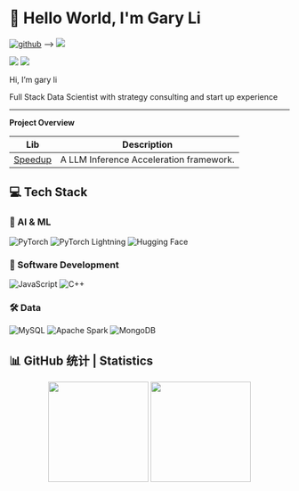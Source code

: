 # 🌟 Hello World, I'm Gary Li

[![github](https://img.shields.io/github/followers/Garyli2333?logo=github&style=plastic)](https://github.com/alanhamlett?tab=followers) -->
![](https://komarev.com/ghpvc/?username=Garyli2333)

![](https://img.shields.io/badge/Focus-Artificial_General_Intelligence-BE2EDD)
![](https://img.shields.io/badge/Role-AI_Product_Manager-20B2AA)

Hi, I’m gary li

Full Stack Data Scientist with strategy consulting and start up experience

---

**Project Overview**

| Lib                                             | Description                                                                                             |
|--------------------------------------------------------------|---------------------------------------------------------------------------------------------------------|
| [Speedup](https://github.com/Garyli2333/layer_skip)   | A LLM Inference Acceleration framework.                                                      |



## 💻 Tech Stack

### 🤖 AI & ML
![PyTorch](https://img.shields.io/badge/PyTorch-EE4C2C?style=for-the-badge&logo=pytorch&logoColor=white)
![PyTorch Lightning](https://img.shields.io/badge/PyTorch_Lightning-brightgreen)
![Hugging Face](https://img.shields.io/badge/Hugging%20Face-FFD54F?style=for-the-badge&logo=huggingface&logoColor=black)


### 🎨 Software Development
![JavaScript](https://img.shields.io/badge/JavaScript-F7DF1E?style=for-the-badge&logo=javascript&logoColor=black)
![C++](https://img.shields.io/badge/Language-C%2B%2B-blue?logo=c%2B%2B)

### 🛠️ Data
![MySQL](https://img.shields.io/badge/MySQL-4479A1?style=for-the-badge&logo=mysql&logoColor=white)
![Apache Spark](https://img.shields.io/badge/Apache%20Spark-E25A1C?style=for-the-badge&logo=apachespark&logoColor=white)
![MongoDB](https://img.shields.io/badge/MongoDB-47A248?style=for-the-badge&logo=mongodb&logoColor=white)

## 📊 GitHub 统计 | Statistics

<div align="center">
  <img height="180em" src="https://github-readme-stats.vercel.app/api?username=Garyli2333&show_icons=true&theme=radical&include_all_commits=true&count_private=true"/>
  <img height="180em" src="https://github-readme-stats.vercel.app/api/top-langs/?username=Garyli2333&layout=compact&langs_count=8&theme=radical"/>
</div>

